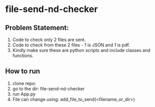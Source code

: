 # file-send-nd-checker
## Problem Statement:
1. Code to check only 2 files are sent. 
2. Code to check from these 2 files - 1 is JSON and 1 is pdf. 
3. Kindly make sure these are python scripts and include classes and functions.

## How to run
1. clone repo:
2. go to the dir: file-send-nd-checker
3. run App.py
4. File can change using: add_file_to_send(<filename_or_dir>)
